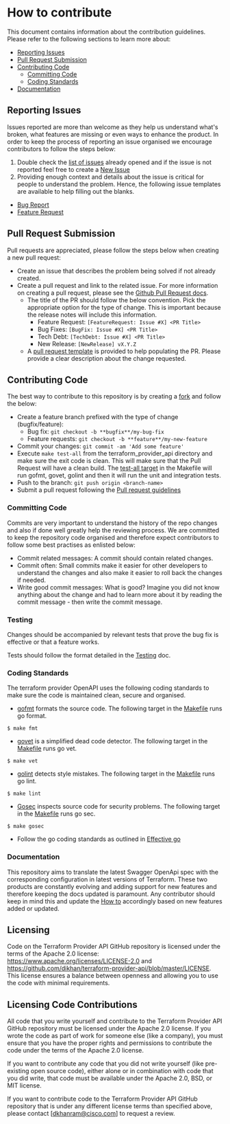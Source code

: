 # How to contribute

This document contains information about the contribution guidelines. Please refer to the following sections to learn more
about:

  * [Reporting Issues](#reporting-issues)
  * [Pull Request Submission](#pull-request-submission)
  * [Contributing Code](#contributing-code)
    * [Committing Code](#committing-code)
    * [Coding Standards](#coding-standards)
  * [Documentation](#documentation)
  
## Reporting Issues

Issues reported are more than welcome as they help us understand what's broken, what features are missing or even ways to
enhance the product. In order to keep the process of reporting an issue organised we encourage contributors to follow the steps below:

1. Double check the [list of issues](https://github.com/dikhan/terraform-provider-api/issues) already opened and
if the issue is not reported feel free to create a [New Issue](https://github.com/dikhan/terraform-provider-openapi/issues)
2. Providing enough context and details about the issue is critical for people to understand the problem. Hence, the following
issue templates are available to help filling out the blanks. 
  - [Bug Report](https://github.com/dikhan/terraform-provider-openapi/issues/new?template=bug_report.md)
  - [Feature Request](https://github.com/dikhan/terraform-provider-openapi/issues/new?template=feature_request.md)    

## Pull Request Submission

Pull requests are appreciated, please follow the steps below when creating a new pull request:

- Create an issue that describes the problem being solved if not already created.
- Create a pull request and link to the related issue. For more information on creating a pull request, please see the [Github Pull Request docs](https://help.github.com/articles/creating-a-pull-request/).
  - The title of the PR should follow the below convention. Pick the appropriate option for the type of change. This 
  is important because the release notes will include this information.
    - Feature Request: `[FeatureRequest: Issue #X] <PR Title>`
    - Bug Fixes: `[BugFix: Issue #X] <PR Title>`
    - Tech Debt: `[TechDebt: Issue #X] <PR Title>` 
    - New Release: `[NewRelease] vX.Y.Z`
  - A [pull request template](PULL_REQUEST_TEMPLATE.md) is provided to help populating the PR. Please provide a clear 
description about the change requested.

## Contributing Code 

The best way to contribute to this repository is by creating a [fork](https://help.github.com/articles/fork-a-repo/)
and follow the below: 

- Create a feature branch prefixed with the type of change (bugfix/feature):
    - Bug fix: `git checkout -b **bugfix**/my-bug-fix`
    - Feature requests: `git checkout -b **feature**/my-new-feature`
- Commit your changes: `git commit -am 'Add some feature'`
- Execute ```make test-all``` from the terraform_provider_api directory and make sure the exit code is clean. This will
make sure that the Pull Request will have a clean build. The [test-all target](https://github.com/dikhan/terraform-provider-openapi/blob/master/Makefile)
in the Makefile will run gofmt, govet, golint and then it will run the unit and integration tests.
- Push to the branch: `git push origin <branch-name>`
- Submit a pull request following the [Pull request guidelines](#pull-request-submissio)

### Committing Code

Commits are very important to understand the history of the repo changes and also if done well greatly help the reviewing 
process. We are committed to keep the repository code organised and therefore expect contributors to follow some
best practises as enlisted below:

- Commit related messages: A commit should contain related changes.
- Commit often: Small commits make it easier for other developers to understand the changes and also make it easier to
roll back the changes if needed.
- Write good commit messages: What is good? Imagine you did not know anything about the change and had to learn more about 
it by reading the commit message - then write the commit message.

### Testing
Changes should be accompanied by relevant tests that prove the bug fix is effective or that a feature works.

Tests should follow the format detailed in the [Testing](TESTING.md) doc.

### Coding Standards

The terraform provider OpenAPI uses the following coding standards to make sure the code is maintained clean, secure and organised.

- [gofmt](https://golang.org/cmd/gofmt/) formats the source code. The following target in the [Makefile](https://github.com/dikhan/terraform-provider-openapi/blob/master/Makefile) runs go format.
```
$ make fmt
```
- [govet](https://golang.org/cmd/vet/) is a simplified dead code detector. The following target in the [Makefile](https://github.com/dikhan/terraform-provider-openapi/blob/master/Makefile) runs go vet.
```
$ make vet
```
- [golint](https://github.com/golang/lint) detects style mistakes. The following target in the [Makefile](https://github.com/dikhan/terraform-provider-openapi/blob/master/Makefile) runs go lint.
 ```
 $ make lint
 ```

- [Gosec](https://github.com/securego/gosec) inspects source code for security problems. The following target in the [Makefile](https://github.com/dikhan/terraform-provider-openapi/blob/master/Makefile) runs go sec.
 ```
 $ make gosec
 ```

- Follow the go coding standards as outlined in [Effective go](https://golang.org/doc/effective_go.html)

### Documentation

This repository aims to translate the latest Swagger OpenApi spec with the corresponding configuration in latest
versions of Terraform. These two products are constantly evolving and adding support for new features and therefore
keeping the docs updated is paramount. Any contributor should keep in mind this and update the [How to](../docs/how_to.md) 
accordingly based on new features added or updated.

## Licensing

Code on the Terraform Provider API GitHub repository is licensed under the terms of the Apache 2.0 license: https://www.apache.org/licenses/LICENSE-2.0 and https://github.com/dikhan/terraform-provider-api/blob/master/LICENSE. This license ensures a balance between openness and allowing you to use the code with minimal requirements.

## Licensing Code Contributions

All code that you write yourself and contribute to the Terraform Provider API GitHub repository must be licensed under the Apache 2.0 license. If you wrote the code as part of work for someone else (like a company), you must ensure that you have the proper rights and permissions to contribute the code under the terms of the Apache 2.0 license.

If you want to contribute any code that you did not write yourself (like pre-existing open source code), either alone or in combination with code that you did write, that code must be available under the Apache 2.0, BSD, or MIT license.

If you want to contribute code to the Terraform Provider API GitHub repository that is under any different license terms than specified above, please contact [dkhanram@cisco.com] to request a review.